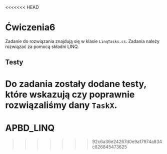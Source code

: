 <<<<<<< HEAD
# Ćwiczenia6

Zadanie do rozwiązania znajdują się w klasie `LinqTasks.cs`. Zadania należy rozwiązać za pomocą składni LINQ.

## Testy
Do zadania zostały dodane testy, które wskazują czy poprawnie rozwiązaliśmy dany `TaskX`. 
=======
# APBD_LINQ
>>>>>>> 92c6a36e24267d0e9a17974a834c826845473625
